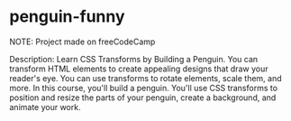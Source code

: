 # penguin-funny

NOTE: Project made on freeCodeCamp

Description:
Learn CSS Transforms by Building a Penguin.
You can transform HTML elements to create appealing designs that draw your reader's eye. You can use transforms to rotate elements, scale them, and more.
In this course, you'll build a penguin. You'll use CSS transforms to position and resize the parts of your penguin, create a background, and animate your work.

